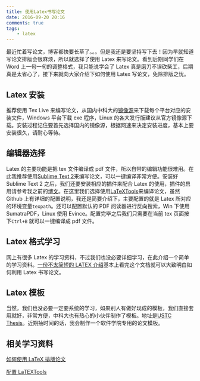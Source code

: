 ```yaml
---
title: 使用Latex书写论文
date: 2016-09-20 20:16
comments: true
tags:
	- latex
---
```


最近忙着写论文，博客都快要长草了。。。但是我还是要坚持写下去！因为早就知道写论文排版会很麻烦，所以就选择了使用 Latex 来写论文。看到后期同学们在 Word 上一句一句的调整格式，我只能说学会了 Latex 真是磨刀不误砍柴工，后期真是太省心了，接下来就向大家介绍下如何使用 Latex 写论文，免除排版之忧。

## Latex 安装

推荐使用 Tex Live 来编写论文，从国内中科大的[镜像源](http://mirrors.zju.edu.cn/CTAN/systems/texlive/tlnet/)来下载每个平台对应的安装文件，Windows 平台下载 exe 程序，Linux 的各大发行版建议从官方镜像源下载。安装过程记住要首先选择国内的镜像源，根据网速来决定安装进度，基本上要安装很久，请耐心等待。

## 编辑器选择

Latex 的主要功能是把 tex 文件编译成 pdf 文件，所以自带的编辑功能很难用。在此我推荐使用[Sublime Text 2](https://sublimetext.com/2)来编写论文，可以一键编译非常方便。安装好 Sublime Text 2 之后，我们还要安装相应的插件来配合 Latex 的使用，插件的启用请参考我之前的[博文](https://blog.icehoney.me/posts/2013-07-02-Sublime-Text2-plugins)。在这里我们选择使用[LaTeXTools](https://github.com/SublimeText/LaTeXTools)来编译论文，虽然 Github 上有详细的配置说明，我还是简要介绍下，主要配置的就是 Latex 所对应的环境变量`texpath`。还可以配置默认的 PDF 阅读器进行反向搜索，Win 下使用 SumatraPDF，Linux 使用 Evince。配置完毕之后我们只需要在当前 tex 页面按下`Ctrl+B` 就可以一键编译成 pdf 文件。

## Latex 格式学习

网上有很多 Latex 的学习资料，不过我们也没必要详细学习，在此介绍一个简单的学习资料。[一份不太简短的 LATEX 介绍](http://mirror.hust.edu.cn/CTAN/info/lshort/chinese/lshort-zh-cn.pdf)基本上看完这个文档就可以大致明白如何利用 Latex 书写论文。

## Latex 模板

当然，我们也没必要一定要系统的学习，如果别人有做好现成的模板，我们直接套用就好，非常方便，中科大也有热心的小伙伴制作了模板。地址是[USTC Thesis](https://github.com/ustctug/ustcthesis)。近期抽时间的话，我会制作一个软件学院专用的论文模板。

## 相关学习资料

[如何使用 LaTeX 排版论文](https://github.com/tuna/thulib-latex-talk)

[配置 LaTEXTools](https://www.zhihu.com/question/36038602/answer/78549469)
